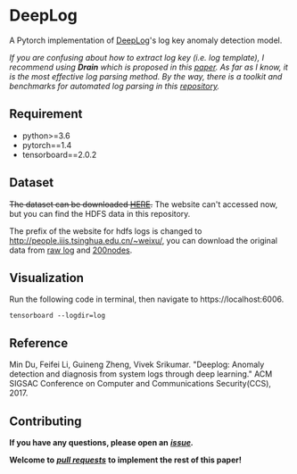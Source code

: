 # DeepLog
A Pytorch implementation of [DeepLog](https://www.cs.utah.edu/~lifeifei/papers/deeplog.pdf)'s log key anomaly detection model.

*If you are confusing about how to extract log key (i.e. log template), I recommend using **Drain** which is proposed in this [paper](https://pinjiahe.github.io/papers/ICWS17.pdf). As far as I know, it is the most effective log parsing method. By the way, there is a toolkit and benchmarks for automated log parsing in this [repository](https://github.com/logpai/logparser).*

## Requirement
* python>=3.6
* pytorch==1.4
* tensorboard==2.0.2

## Dataset
~~The dataset can be downloaded [HERE](https://www.cs.utah.edu/~mind/papers/deeplog_misc.html).~~ The website can't accessed now, but you can find the HDFS data in this repository. 

The prefix of the website for hdfs logs is changed to http://people.iiis.tsinghua.edu.cn/~weixu/, you can download the original data from [raw log](http://people.iiis.tsinghua.edu.cn/~weixu/demobuild.zip) and [200nodes](http://people.iiis.tsinghua.edu.cn/~weixu/200nodes.rar).

## Visualization
Run the following code in terminal, then navigate to https://localhost:6006.

`tensorboard --logdir=log`

## Reference
Min Du, Feifei Li, Guineng Zheng, Vivek Srikumar. "Deeplog: Anomaly detection and diagnosis from system logs through deep learning." ACM SIGSAC Conference on Computer and Communications Security(CCS), 2017.

## Contributing
**If you have any questions, please open an** ***[issue](https://github.com/wuyifan18/DeepLog/issues).***

**Welcome to** ***[pull requests](https://github.com/wuyifan18/DeepLog/pulls)*** **to implement the rest of this paper!**
